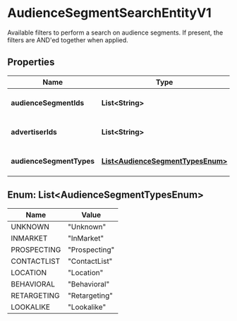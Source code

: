 

# AudienceSegmentSearchEntityV1

Available filters to perform a search on audience segments. If present, the filters are AND'ed together when applied.

## Properties

Name | Type | Description | Notes
------------ | ------------- | ------------- | -------------
**audienceSegmentIds** | **List&lt;String&gt;** | List of segment ids |  [optional]
**advertiserIds** | **List&lt;String&gt;** | List of advertiser ids |  [optional]
**audienceSegmentTypes** | [**List&lt;AudienceSegmentTypesEnum&gt;**](#List&lt;AudienceSegmentTypesEnum&gt;) | List of segment types |  [optional]



## Enum: List&lt;AudienceSegmentTypesEnum&gt;

Name | Value
---- | -----
UNKNOWN | &quot;Unknown&quot;
INMARKET | &quot;InMarket&quot;
PROSPECTING | &quot;Prospecting&quot;
CONTACTLIST | &quot;ContactList&quot;
LOCATION | &quot;Location&quot;
BEHAVIORAL | &quot;Behavioral&quot;
RETARGETING | &quot;Retargeting&quot;
LOOKALIKE | &quot;Lookalike&quot;



